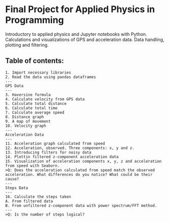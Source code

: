 ﻿#  Final Project for Applied Physics in Programming

Introductory to applied physics and Jupyter notebooks with Python. Calculations and visualizations of GPS and acceleration data. Data handling, plotting and filtering. 

## Table of contents: 
```---
1. Import necessary libraries
2. Read the data using pandas dataframes
---
GPS Data 
---
3. Haversine formula
4. Calculate velocity from GPS data
5. Calculate total distance
6. Calculate total time
7. Calculate average speed
8. Distance graph
9. A map of movement
10. Velocity graph
---
Acceleration Data
---
11. Acceleration graph calculated from speed
12. Acceleration, observed. Three components: x, y and z.
13. Introducing filters for noisy data
14. Plottin filtered z-component acceleration data
15. Visualization of acceleration components x, y, z and acceleration from speed with Seaborn.
>Q: Does the acceleration calculated from speed match the observed acceleration. What differences do you notice? What could be their cause?
---
Steps Data
---
16. Calculate the steps taken
A. From filtered data
B. From unfiltered z-component data with power spectrum/FFT method.
---
>Q: Is the number of steps logical?
```
